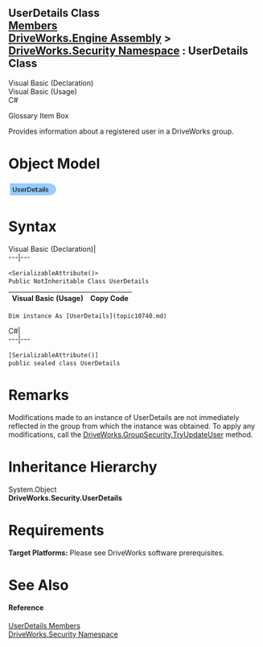 UserDetails Class   
[Members](topic10741.md)   
[DriveWorks.Engine Assembly](topic2156.md) > [DriveWorks.Security Namespace](topic10574.md) : UserDetails Class  
---  
  
Visual Basic (Declaration)    
Visual Basic (Usage)    
C# 

Glossary Item Box

Provides information about a registered user in a DriveWorks group. 

# Object Model

![](dotnetdiagramimages/image542.png)

# Syntax

Visual Basic (Declaration)|   
---|---  
      
    
    <SerializableAttribute()>
    Public NotInheritable Class UserDetails   
  
Visual Basic (Usage)| Copy Code  
---|---  
      
    
    Dim instance As [UserDetails](topic10740.md)  
  
C#|   
---|---  
      
    
    [SerializableAttribute()]
    public sealed class UserDetails   
  
# Remarks

Modifications made to an instance of UserDetails are not immediately reflected in the group from which the instance was obtained. To apply any modifications, call the [DriveWorks.GroupSecurity.TryUpdateUser](topic3338.md) method.

# Inheritance Hierarchy

System.Object  
**DriveWorks.Security.UserDetails**  


# Requirements

**Target Platforms:** Please see DriveWorks software prerequisites.

# See Also

#### Reference

[UserDetails Members](topic10741.md)   
[DriveWorks.Security Namespace](topic10574.md)


